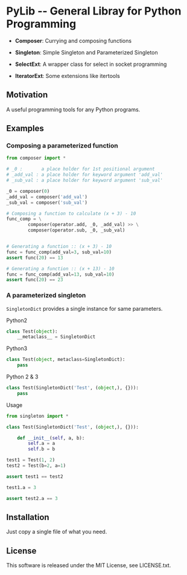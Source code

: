 <!-- vim: set tabstop=4 expandtab shiftwidth=4 softtabstop=4: -->


PyLib -- General Libray for Python Programming
==============================================

- **Composer**: Currying and composing functions

- **Singleton**: Simple Singleton and Parameterized Singleton

- **SelectExt**: A wrapper class for select in socket programming

- **IteratorExt**: Some extensions like itertools



Motivation
----------

A useful programming tools for any Python programs.


Examples
--------

### Composing a parameterized function

```python
from composer import *

# _0 :       a place holder for 1st positional argument
# _add_val : a place holder for keyword argument 'add_val'
# _sub_val : a place holder for keyword argument 'sub_val'

_0 = composer(0)
_add_val = composer('add_val')
_sub_val = composer('sub_val')

# Composing a function to calculate (x + 3) - 10
func_comp = \
        composer(operator.add, _0, _add_val) >> \
        composer(operator.sub, _0, _sub_val)


# Generating a function :: (x + 3) - 10
func = func_comp(add_val=3, sub_val=10)
assert func(20) == 13

# Generating a function :: (x + 13) - 10
func = func_comp(add_val=13, sub_val=10)
assert func(20) == 23
```


### A parameterized singleton

`SingletonDict` provides a single instance for same parameters.

Python2

```python
class Test(object):
    __metaclass__ = SingletonDict
```

Python3

```python
class Test(object, metaclass=SingletonDict):
    pass
```

Python 2 & 3

```python
class Test(SingletonDict('Test', (object,), {})):
    pass
```

Usage

```python
from singleton import *

class Test(SingletonDict('Test', (object,), {})):

    def __init__(self, a, b):
        self.a = a
        self.b = b

test1 = Test(1, 2)
test2 = Test(b=2, a=1)

assert test1 == test2

test1.a = 3

assert test2.a == 3
```

Installation
------------

Just copy a single file of what you need.


License
-------

This software is released under the MIT License, see LICENSE.txt.
